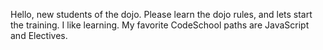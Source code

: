 Hello, new students of the dojo. Please learn the dojo rules, and lets start the training.
I like learning. My favorite CodeSchool paths are JavaScript and Electives.
